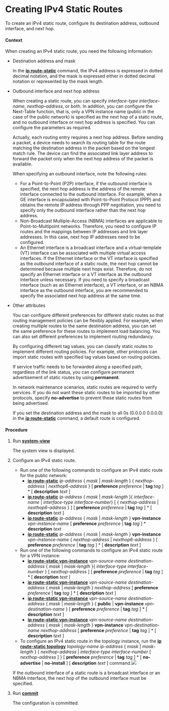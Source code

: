 Creating IPv4 Static Routes
===========================

To create an IPv4 static route, configure its destination address, outbound interface, and next hop.

#### Context

When creating an IPv4 static route, you need the following information:

* Destination address and mask
  
  In the [**ip route-static**](cmdqueryname=ip+route-static) command, the IPv4 address is expressed in dotted decimal notation, and the mask is expressed either in dotted decimal notation or represented by the mask length.
* Outbound interface and next hop address
  
  When creating a static route, you can specify *interface-type* *interface-name*, *nexthop-address*, or both. In addition, you can configure the Next-Table function, that is, only a VPN instance name (public in the case of the public network) is specified as the next hop of a static route, and no outbound interface or next hop address is specified. You can configure the parameters as required.
  
  Actually, each routing entry requires a next hop address. Before sending a packet, a device needs to search its routing table for the route matching the destination address in the packet based on the longest match rule. The device can find the associated link layer address to forward the packet only when the next hop address of the packet is available.
  
  When specifying an outbound interface, note the following rules:
  + For a Point-to-Point (P2P) interface, if the outbound interface is specified, the next hop address is the address of the remote interface connected to the outbound interface. For example, when a GE interface is encapsulated with Point-to-Point Protocol (PPP) and obtains the remote IP address through PPP negotiation, you need to specify only the outbound interface rather than the next hop address.
  + Non-Broadcast Multiple-Access (NBMA) interfaces are applicable to Point-to-Multipoint networks. Therefore, you need to configure IP routes and the mappings between IP addresses and link layer addresses. In this case, next hop IP addresses need to be configured.
  + An Ethernet interface is a broadcast interface and a virtual-template (VT) interface can be associated with multiple virtual access interfaces. If the Ethernet interface or the VT interface is specified as the outbound interface of a static route, the next hop cannot be determined because multiple next hops exist. Therefore, do not specify an Ethernet interface or a VT interface as the outbound interface unless necessary. If you need to specify a broadcast interface (such as an Ethernet interface), a VT interface, or an NBMA interface as the outbound interface, you are recommended to specify the associated next hop address at the same time.
* Other attributes
  
  You can configure different preferences for different static routes so that routing management policies can be flexibly applied. For example, when creating multiple routes to the same destination address, you can set the same preference for these routes to implement load balancing. You can also set different preferences to implement routing redundancy.
  
  By configuring different tag values, you can classify static routes to implement different routing policies. For example, other protocols can import static routes with specified tag values based on routing policies.
  
  If service traffic needs to be forwarded along a specified path, regardless of the link status, you can configure permanent advertisement of static routes by using **permanent**.
  
  In network maintenance scenarios, static routes are required to verify services. If you do not want these static routes to be imported by other protocols, specify **no-advertise** to prevent these static routes from being advertised.
  
  If you set the destination address and the mask to all 0s (0.0.0.0 0.0.0.0) in the [**ip route-static**](cmdqueryname=ip+route-static) command, a default route is configured.

#### Procedure

1. Run [**system-view**](cmdqueryname=system-view)
   
   
   
   The system view is displayed.
2. Configure an IPv4 static route.
   
   
   * Run one of the following commands to configure an IPv4 static route for the public network:
     + [**ip route-static**](cmdqueryname=ip+route-static) *ip-address* { *mask* | *mask-length* } { *nexthop-address* | *nexthop6-address* } [ **preference** *preference* | **tag** *tag* ] \* [ **description** *text* ]
     + [**ip route-static**](cmdqueryname=ip+route-static) *ip-address* { *mask* | *mask-length* }{ *interface-name* | *interface-type* *interface-number*} [ { *nexthop-address* | *nexthop6-address* } ] [ **preference** *preference* | **tag** *tag* ] \* [ **description** *text* ]
     + [**ip route-static**](cmdqueryname=ip+route-static) *ip-address* { *mask* | *mask-length* } **vpn-instance** *vpn-instance-name* [ **preference** *preference* | **tag** *tag* ] \* **description** *text*
     + [**ip route-static**](cmdqueryname=ip+route-static) *ip-address* { *mask* | *mask-length* } **vpn-instance** *vpn-instance-name* { *nexthop-address* | *nexthop6-address* } [ **preference** *preference* | **tag** *tag* ] \* [ **description** *text* ]
   * Run one of the following commands to configure an IPv4 static route for a VPN instance:
     + [**ip route-static vpn-instance**](cmdqueryname=ip+route-static+vpn-instance) *vpn-source-name* *destination-address* { *mask* | *mask-length* }{ *interface-type* *interface-number* } [ *nexthop-address* ] [ **preference** *preference* | **tag** *tag* ] \* [ **description** *text* ]
     + [**ip route-static vpn-instance**](cmdqueryname=ip+route-static+vpn-instance) *vpn-source-name* *destination-address* { *mask* | *mask-length* } *nexthop-address*  [ **preference** *preference* | **tag** *tag* ] \* [ **description** *text* ]
     + [**ip route-static vpn-instance**](cmdqueryname=ip+route-static+vpn-instance) *vpn-source-name* *destination-address* { *mask* | *mask-length* } { **public** | **vpn-instance** *vpn-destination-name* } [ **preference** *preference* | **tag** *tag* ] \* [ **description** *text* ]
     + [**ip route-static vpn-instance**](cmdqueryname=ip+route-static+vpn-instance) *vpn-source-name* *destination-address* { *mask* | *mask-length* } **vpn-instance** *vpn-destination-name* *nexthop-address*  [ **preference** *preference* | **tag** *tag* ] \* [ **description** *text* ]
   * To configure an IPv4 static route in the topology instance, run the [**ip route-static topology**](cmdqueryname=ip+route-static+topology) *topology-name* *ip-address* { *mask* | *mask-length* } { *nexthop-address* | *interface-type* *interface-number* [ *nexthop-address* ] } [ **preference** *preference* | **tag** *tag* ] \* [ **no-advertise** | **no-install** ] [ **description** *text* ] command.![](../../../../public_sys-resources/note_3.0-en-us.png) 
   
   If the outbound interface of a static route is a broadcast interface or an NBMA interface, the next hop of the outbound interface must be specified.
3. Run [**commit**](cmdqueryname=commit)
   
   
   
   The configuration is committed.